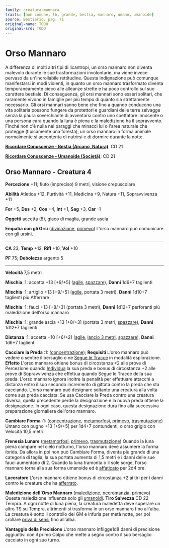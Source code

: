 ```yaml
---
family: creatura-mannara
traits: [non comune, lb, grande, bestia, mannaro, umano, umanoide]
source: Bestiario, pag. 71
original-name: TODO
original-srd: TODO
---
```


# Orso Mannaro

A differenza di molti altri tipi di licantropi, un orso mannaro non diventa
maIevolo durante le sue trasformazioni involontarie, ma viene invece pervaso da
un'incrollabile rettitudine. Questa indignazione può comunque manifestarsi in
modi violenti, in quanto un orso mannaro trasformato diventa temporaneamente
cieco alle alleanze strette e ha poco controllo sul suo carattere bestiale. Di
conseguenza, gli orsi mannari sono esseri solitari, che raramente vivono in
famiglie per più tempo di quanto sia strettamente necessario. Gli orsi mannari
sanno bene che fino a quando conducono una vita solitaria possono fungere da
protettori e guardiani delle terre selvagge senza la paura soverchiante di
avventarsi contro uno spettatore innocente o una persona cara quando la luna è
piena e la maledizione ha il sopravvento. Finché non c'è nulla nei paraggi che
minacci lui o l'area naturale che protegge (tipicamente una foresta), un orso
mannaro in forma animale normalmente si accontenta di nutrirsi e di dormire
durante la notte.

**[Ricordare Conoscenze - Bestia (Arcano, Natura)](/azioni/abilita/ricordare-conoscenze)**:
CD 21

**[Ricordare Conoscenze - Umanoide (Società)](/azioni/abilita/ricordare-conoscenze)**:
CD 21

## Orso Mannaro - Creatura 4

**Percezione** +11; fiuto (impreciso) 9 metri, visione crepuscolare

**Abilità** Atletica +12, Furtività +11, Medicina +9, Natura +11, Sopravvivenza
+11

**For** +5, **Des** +2, **Cos** +4, **Int** +1, **Sag** +3, **Car** -1

**Oggetti** accetta (8), giaco di maglia, grande ascia

**Empatia con gli Orsi** ([divinazione](/tratti/divinazione),
[primevo](/tratti/primevo)) L'orso mannaro può comunicare con gli ursini.

---

**CA** 23; **Temp** +12, **Rifl** +10, **Vol** +10

**PF** 75; **Debolezze** argento 5

---

**Velocità** 7,5 metri

**Mischia** :1: accetta +13 \[+9/+5] ([agile](/tratti/agile),
[spazzare](/tratti/spazzare)), **Danni** 1d6+7 taglienti

**Mischia** :1: artiglio +13 \[+9/+5] ([agile](/tratti/agile), portata 3 metri),
**Danni** 1d10+7 taglienti più Afferrare

**Mischia** :1: fauci +13 \[+8/+3] (portata 3 metri), **Danni** 1d12+7
perforanti più maledizione dell'orso mannaro

**Mischia** :1: grande ascia +13 \[+8/+3] (portata 3 metri,
[spazzare](/tratti/spazzare)), **Danni** 1d12+7 taglienti

**Distanza** :1: accetta +10 \[+6/+2] ([agile](/tratti/agile),
[lancio 3 metri](/tratti/lancio), [spazzare](/tratti/spazzare)), **Danni** 1d6+7
taglienti

**Cacciare la Preda** :1: ([concentrazione](/tratti/concentrazione));
**Requisiti** L'orso mannaro può vedere o sentire il bersaglio o ne
[Segue le Tracce](/azioni/abilita/seguire-tracce) in modalità esplorazione.
**Effetto** L'orso mannaro ottiene bonus di circostanza +2 alle prove di
Percezione quando [Individua](/azioni/base/individuare) la sua preda e bonus di
circostanza +2 alle prove di Sopravvivenza che effettua quando Segue le Tracce
della sua preda. L'orso mannaro ignora inoltre la penalità per effettuare
attacchi a distanza entro il suo secondo incremento di gittata contro la preda
che sta cacciando. L'orso mannaro può designare soltanto una creatura alla volta
come sua preda cacciata. Se usa Cacciare la Preda contro una creatura diversa,
quella precedente perde la designazione e la nuova preda ottiene la
designazione. ln ogni caso, questa designazione dura fino alla successiva
preparazione giornaliera dell'orso mannaro.

**Cambiare Forma** :1: ([concentrazione](/tratti/concentrazione),
[metamorfosi](/tratti/metamorfosi), [primevo](/tratti/primevo),
[trasmutazione](/tratti/trasmutazione)) Umano con pugno +13 \[+9/+5] per 1d4+7
contundenti, o orso grigio con Velocità 10,5 metri.

**Frenesia Lunare** ([metamorfosi](/tratti/metamorfosi),
[primevo](/tratti/primevo), [trasmutazione](/tratti/trasmutazione)) Quando la
luna piena compare nel cielo notturno, l'orso mannaro deve assumere la forma
ibrida. Da allora in poi non può Cambiare Forma, diventa più grande di una
categoria di taglia, la sua portata aumenta di 1,5 metri e i danni delle sue
fauci aumentano di 2. Quando la luna tramonta o il sole sorge, l'orso mannaro
torna alla sua forma umanoide ed è [affaticato](/condizioni/affaticato) per 2d4
ore.

**Laceratore** L'orso mannaro ottiene bonus di circostanza +2 ai tiri per i
danni contro le creature che ha [afferrato](/condizioni/afferrato).

**Maledizione dell'Orso Mannaro** ([maledizione](/tratti/maledizione),
[necromanzia](/tratti/necromanzia), [primevo](/tratti/primevo)) Questa
maledizione influenza solo gli [umanoidi](/tratti/umanoide). **Tiro Salvezza**
CD 22 Tempra. A ogni notte di luna piena, la creatura maledetta deve superare un
altro TS su Tempra, altrimenti si trasforma in un orso mannaro fino all'alba. La
creatura è sotto il controllo del GM e infuria per metà notte, per poi crollare
[priva di sensi](/condizioni/privo-di-sensi) fino all'alba.

**Vantaggio della Precisione** L'orso mannaro infligge1d8 danni di precisione
aggiuntivi con il primo Colpo che mette a segno contro il suo bersaglio cacciato
in ogni suo turno.
